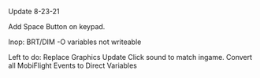 Update 8-23-21

Add Space Button on keypad.

Inop:
BRT/DIM -O variables not writeable 

Left to do:
Replace Graphics
Update Click sound to match ingame. 
Convert all MobiFlight Events to Direct Variables